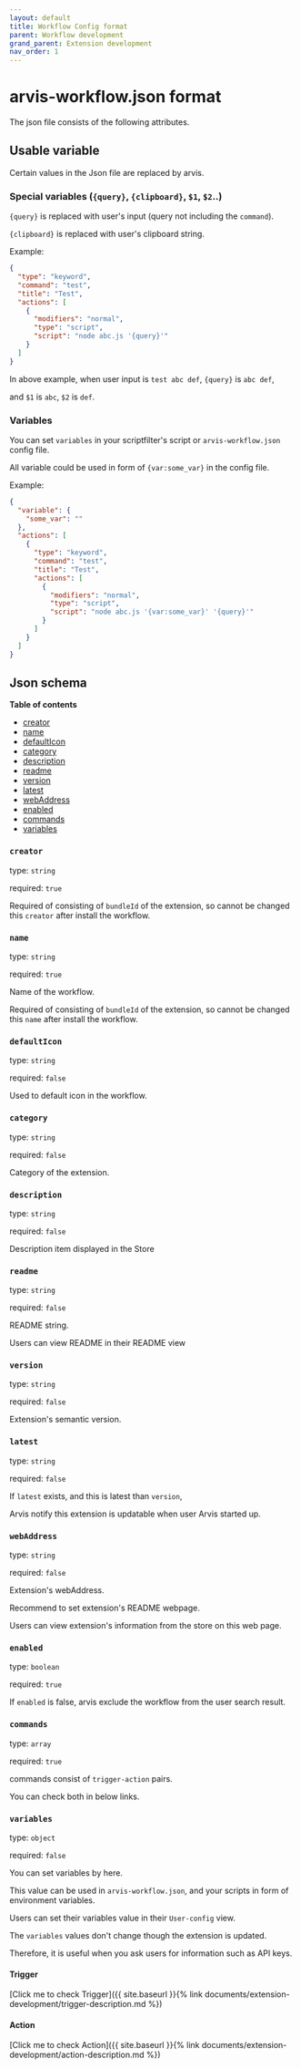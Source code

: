 ```yaml
---
layout: default
title: Workflow Config format
parent: Workflow development
grand_parent: Extension development
nav_order: 1
---
```


# arvis-workflow.json format

The json file consists of the following attributes.

## Usable variable

Certain values in the Json file are replaced by arvis.

### Special variables (`{query}`, `{clipboard}`, `$1`, `$2`..)

`{query}` is replaced with user's input (query not including the `command`).

`{clipboard}` is replaced with user's clipboard string.

Example:
```json
{
  "type": "keyword",
  "command": "test",
  "title": "Test",
  "actions": [
    {
      "modifiers": "normal",
      "type": "script",
      "script": "node abc.js '{query}'"
    }
  ]
}
```

In above example, when user input is `test abc def`, `{query}` is `abc def`,

and `$1` is `abc`, `$2` is `def`.

### Variables

You can set `variables` in your scriptfilter's script or `arvis-workflow.json` config file.

All variable could be used in form of `{var:some_var}` in the config file.

Example:
```json
{
  "variable": {
    "some_var": ""
  },
  "actions": [
    {
      "type": "keyword",
      "command": "test",
      "title": "Test",
      "actions": [
        {
          "modifiers": "normal",
          "type": "script",
          "script": "node abc.js '{var:some_var}' '{query}'"
        }
      ]
    }
  ]
}
```

## Json schema

**Table of contents**

- [creator](#creator)
- [name](#name)
- [defaultIcon](#defaultIcon)
- [category](#category)
- [description](#description)
- [readme](#readme)
- [version](#version)
- [latest](#latest)
- [webAddress](#webAddress)
- [enabled](#enabled)
- [commands](#commands)
- [variables](#variables)

### `creator`

type: `string`

required: `true`

Required of consisting of `bundleId` of the extension, so cannot be changed this `creator` after install the workflow.

### `name`

type: `string`

required: `true`

Name of the workflow.

Required of consisting of `bundleId` of the extension, so cannot be changed this `name` after install the workflow.

### `defaultIcon`

type: `string`

required: `false`

Used to default icon in the workflow.

### `category`

type: `string`

required: `false`

Category of the extension.

### `description`

type: `string`

required: `false`

Description item displayed in the Store

### `readme`

type: `string`

required: `false`

README string.

Users can view README in their README view

### `version`

type: `string`

required: `false`

Extension's semantic version.

### `latest`

type: `string`

required: `false`

If `latest` exists, and this is latest than `version`, 

Arvis notify this extension is updatable when user Arvis started up.

### `webAddress`

type: `string`

required: `false`

Extension's webAddress.

Recommend to set extension's README webpage.

Users can view extension's information from the store on this web page.

### `enabled`

type: `boolean`

required: `true`

If `enabled` is false, arvis exclude the workflow from the user search result.

### `commands`

type: `array`

required: `true`

commands consist of `trigger-action` pairs.

You can check both in below links.

### `variables`

type: `object`

required: `false`

You can set variables by here.

This value can be used in `arvis-workflow.json`, and your scripts in form of environment variables.

Users can set their variables value in their `User-config` view.

The `variables` values don't change though the extension is updated.

Therefore, it is useful when you ask users for information such as API keys.

#### Trigger

[Click me to check Trigger]({{ site.baseurl }}{% link documents/extension-development/trigger-description.md %})

#### Action

[Click me to check Action]({{ site.baseurl }}{% link documents/extension-development/action-description.md %})
